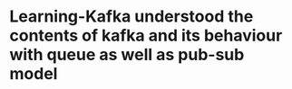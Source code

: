 # Learning-Kafka understood the contents of kafka and its behaviour with queue as well as pub-sub model
